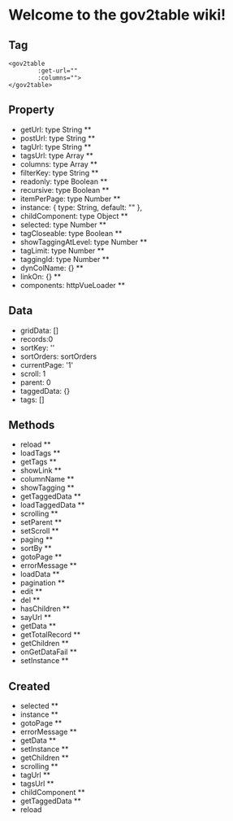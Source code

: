 # Welcome to the gov2table wiki!
## Tag
```
<gov2table
        :get-url=""
        :columns="">
</gov2table>
```
## Property
- getUrl: type String **
- postUrl: type String **
- tagUrl: type String **
- tagsUrl: type Array **
- columns: type Array **
- filterKey: type String **
- readonly: type Boolean **
- recursive: type Boolean **
- itemPerPage: type Number **
- instance: {
        type: String,
        default: ""
    },
- childComponent: type Object **
- selected: type Number **
- tagCloseable: type Boolean **
- showTaggingAtLevel: type Number **
- tagLimit: type Number **
- taggingId: type Number **
- dynColName: {} **
- linkOn: {} **
- components: httpVueLoader **

## Data
- gridData: []
- records:0
- sortKey: ''
- sortOrders: sortOrders
- currentPage: '1'
- scroll: 1
- parent: 0
- taggedData: {}
- tags: []
 ## Methods
 - reload **
 - loadTags **
 - getTags **
 - showLink **
 - columnName **
 - showTagging **
 - getTaggedData **
 - loadTaggedData **
 - scrolling **
 - setParent **
 - setScroll **
 - paging **
 - sortBy **
 - gotoPage **
 - errorMessage **
 - loadData **
 - pagination **
 - edit **
 - del **
 - hasChildren **
 - sayUrl **
 - getData **
 - getTotalRecord **
 - getChildren **
 - onGetDataFail **
 - setInstance **
 ## Created
 - selected **
 - instance **
 - gotoPage **
 - errorMessage **
 - getData **
 - setInstance ** 
 - getChildren **
 - scrolling **
 - tagUrl **
 - tagsUrl **
 - childComponent **
 - getTaggedData **
 - reload
